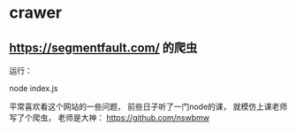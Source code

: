 # crawer
## https://segmentfault.com/  的爬虫

运行：

node index.js

平常喜欢看这个网站的一些问题，
前些日子听了一门node的课，
就模仿上课老师写了个爬虫，
老师是大神：
https://github.com/nswbmw
